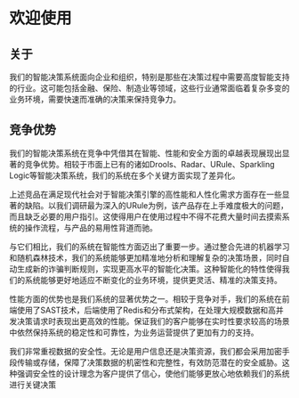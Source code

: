 # 欢迎使用

## 关于

我们的智能决策系统面向企业和组织，特别是那些在决策过程中需要高度智能支持的行业。这可能包括金融、保险、制造业等领域，这些行业通常面临着复杂多变的业务环境，需要快速而准确的决策来保持竞争力。

## 竞争优势

我们的智能决策系统在竞争中凭借其在智能、性能和安全方面的卓越表现展现出显著的竞争优势。相较于市面上已有的诸如Drools、Radar、URule、Sparkling Logic等智能决策系统，我们的系统在多个关键方面实现了差异化。

上述竞品在满足现代社会对于智能决策引擎的高性能和人性化需求方面存在一些显著的缺陷。以我们调研最为深入的URule为例，该产品存在上手难度极大的问题，而且缺乏必要的用户指引。这使得用户在使用过程中不得不花费大量时间去摸索系统的操作流程，与产品的易用性背道而驰。

与它们相比，我们的系统在智能性方面迈出了重要一步。通过整合先进的机器学习和随机森林技术，我们的系统能够更加精准地分析和理解复杂的决策场景，同时自动生成新的诈骗判断规则，实现更高水平的智能化决策。这种智能化的特性使得我们的系统能够更好地适应不断变化的业务环境，提供更灵活、精准的决策支持。

性能方面的优势也是我们系统的显著优势之一。相较于竞争对手，我们的系统在前端使用了SAST技术，后端使用了Redis和分布式架构，在处理大规模数据和高并发决策请求时表现出更高效的性能。保证我们的客户能够在实时性要求较高的场景中依然保持系统的稳定性和可靠性，为业务运营提供了更加有力的支持。

我们非常重视数据的安全性。无论是用户信息还是决策资源，我们都会采用加密手段传输或存储，保障了决策数据的机密性和完整性，有效防范潜在的安全威胁。这种强调安全性的设计理念为客户提供了信心，使他们能够更放心地依赖我们的系统进行关键决策